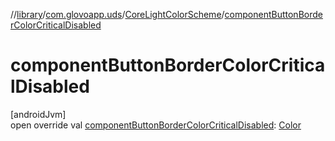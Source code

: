 //[library](../../../index.md)/[com.glovoapp.uds](../index.md)/[CoreLightColorScheme](index.md)/[componentButtonBorderColorCriticalDisabled](component-button-border-color-critical-disabled.md)

# componentButtonBorderColorCriticalDisabled

[androidJvm]\
open override val [componentButtonBorderColorCriticalDisabled](component-button-border-color-critical-disabled.md): [Color](https://developer.android.com/reference/kotlin/androidx/compose/ui/graphics/Color.html)
